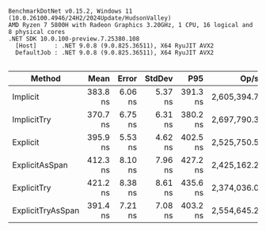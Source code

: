 ```

BenchmarkDotNet v0.15.2, Windows 11 (10.0.26100.4946/24H2/2024Update/HudsonValley)
AMD Ryzen 7 5800H with Radeon Graphics 3.20GHz, 1 CPU, 16 logical and 8 physical cores
.NET SDK 10.0.100-preview.7.25380.108
  [Host]     : .NET 9.0.8 (9.0.825.36511), X64 RyuJIT AVX2
  DefaultJob : .NET 9.0.8 (9.0.825.36511), X64 RyuJIT AVX2


```
| Method            | Mean     | Error   | StdDev  | P95      | Op/s        | Gen0   | Allocated |
|------------------ |---------:|--------:|--------:|---------:|------------:|-------:|----------:|
| Implicit          | 383.8 ns | 6.06 ns | 5.37 ns | 391.3 ns | 2,605,394.7 | 0.0801 |     672 B |
| ImplicitTry       | 370.7 ns | 6.75 ns | 6.31 ns | 380.2 ns | 2,697,790.3 | 0.0801 |     672 B |
| Explicit          | 395.9 ns | 5.53 ns | 4.62 ns | 402.5 ns | 2,525,750.5 | 0.0801 |     672 B |
| ExplicitAsSpan    | 412.3 ns | 8.10 ns | 7.96 ns | 427.2 ns | 2,425,162.2 | 0.0801 |     672 B |
| ExplicitTry       | 421.2 ns | 8.38 ns | 8.61 ns | 435.6 ns | 2,374,036.0 | 0.0801 |     672 B |
| ExplicitTryAsSpan | 391.4 ns | 7.21 ns | 7.08 ns | 403.2 ns | 2,554,645.2 | 0.0801 |     672 B |
